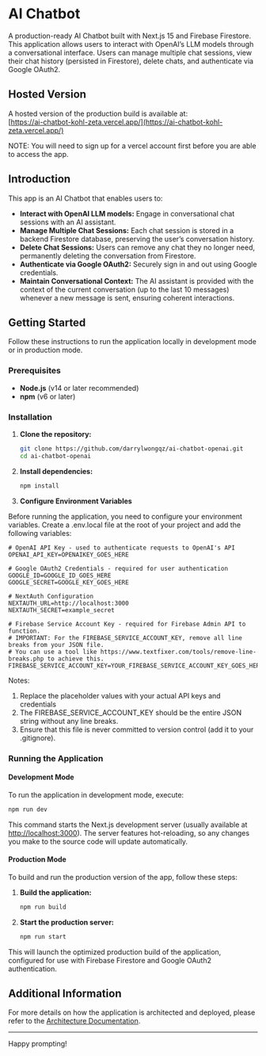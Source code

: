 # AI Chatbot

A production-ready AI Chatbot built with Next.js 15 and Firebase Firestore. This application allows users to interact with OpenAI’s LLM models through a conversational interface. Users can manage multiple chat sessions, view their chat history (persisted in Firestore), delete chats, and authenticate via Google OAuth2.

## Hosted Version

A hosted version of the production build is available at:  
[https://ai-chatbot-kohl-zeta.vercel.app/](https://ai-chatbot-kohl-zeta.vercel.app/)

NOTE: You will need to sign up for a vercel account first before you are able to access the app.

## Introduction

This app is an AI Chatbot that enables users to:
- **Interact with OpenAI LLM models:** Engage in conversational chat sessions with an AI assistant.
- **Manage Multiple Chat Sessions:** Each chat session is stored in a backend Firestore database, preserving the user’s conversation history.
- **Delete Chat Sessions:** Users can remove any chat they no longer need, permanently deleting the conversation from Firestore.
- **Authenticate via Google OAuth2:** Securely sign in and out using Google credentials.
- **Maintain Conversational Context:** The AI assistant is provided with the context of the current conversation (up to the last 10 messages) whenever a new message is sent, ensuring coherent interactions.

## Getting Started

Follow these instructions to run the application locally in development mode or in production mode.

### Prerequisites

- **Node.js** (v14 or later recommended)
- **npm** (v6 or later)

### Installation

1. **Clone the repository:**

   ```bash
   git clone https://github.com/darrylwongqz/ai-chatbot-openai.git
   cd ai-chatbot-openai
   ```

2. **Install dependencies:**

   ```bash
   npm install
   ```

3. **Configure Environment Variables**
   
Before running the application, you need to configure your environment variables. Create a .env.local file at the root of your project and add the following variables:
```
# OpenAI API Key - used to authenticate requests to OpenAI's API
OPENAI_API_KEY=OPENAIKEY_GOES_HERE

# Google OAuth2 Credentials - required for user authentication
GOOGLE_ID=GOOGLE_ID_GOES_HERE
GOOGLE_SECRET=GOOGLE_KEY_GOES_HERE

# NextAuth Configuration
NEXTAUTH_URL=http://localhost:3000
NEXTAUTH_SECRET=example_secret

# Firebase Service Account Key - required for Firebase Admin API to function.
# IMPORTANT: For the FIREBASE_SERVICE_ACCOUNT_KEY, remove all line breaks from your JSON file.
# You can use a tool like https://www.textfixer.com/tools/remove-line-breaks.php to achieve this.
FIREBASE_SERVICE_ACCOUNT_KEY=YOUR_FIREBASE_SERVICE_ACCOUNT_KEY_GOES_HERE
```

Notes:
1. Replace the placeholder values with your actual API keys and credentials
2. The FIREBASE_SERVICE_ACCOUNT_KEY should be the entire JSON string without any line breaks.
3. Ensure that this file is never committed to version control (add it to your .gitignore).

### Running the Application

#### Development Mode

To run the application in development mode, execute:

```bash
npm run dev
```

This command starts the Next.js development server (usually available at [http://localhost:3000](http://localhost:3000)). The server features hot-reloading, so any changes you make to the source code will update automatically.

#### Production Mode

To build and run the production version of the app, follow these steps:

1. **Build the application:**

   ```bash
   npm run build
   ```

2. **Start the production server:**

   ```bash
   npm run start
   ```

This will launch the optimized production build of the application, configured for use with Firebase Firestore and Google OAuth2 authentication.

## Additional Information

For more details on how the application is architected and deployed, please refer to the [Architecture Documentation](https://docs.google.com/document/d/1ggqIbTJHwe9LioAQ_Mhkk4VkYQ-r5KLe0MxhoVuiNMY/edit?usp=sharing).

---

Happy prompting!
